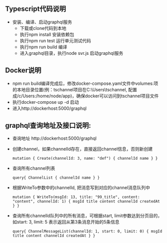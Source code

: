 ## Typescript代码说明
- 安装、编译、启动graphql服务
  - 下载或clone代码到本地 
  - 执行npm install 安装依赖包
  - 执行npm run test 运行单元测试代码
  - 执行npm run build 编译
  - 进入graphql目录，执行node svr.js 启动graphql服务
  
## Docker说明
  - npm run build编译完成后，修改docker-compose.yaml文件中volumes:项的本地目录位置(例：tschannel项目在C:\Users\tschannel, 配置成/c/Users:/home/node/app)，确保docker可以访问到tschannel项目文件
  - 执行docker-compose up -d 启动 
  - 进入http://dockerhost:5000/graphql

## graphql查询地址及接口说明: 
  
  - 查询地址 http://dockerhost:5000/graphql

  - 创建channel，如果channelId存在，直接返回channel信息，否则新创建
  
	  `mutation {
	    Create(channelId: 3, name: "def") {
	      channelId
	      name
	    }
	  }`
   
  - 查询所有channel列表
  
	`query{
      ChannelList {
        channelId
        name
      }
    }`

  - 根据WriteTo参数中的channelId, 把消息写到对应的channel消息队列中
  
	`mutation {
	    WriteTo(msgId: 13, title: "99_title", content: "content", channelId: 1) {
	      msgId
	      title
	      content
	      channelId
	      createdAt
	    }
	  }`


  - 查询所有channelId队列中的所有消息，可根据start, limit参数达到分页目的，如start: 3, limit: 5 表示返回从第3条消息开始的5条信息
  
  	`query{
	    ChannelMessageList(channelId: 1, start: 0, limit: 0) {
	      msgId
	      title
	      content
	      channelId
	      createdAt
	    }
	  }`





